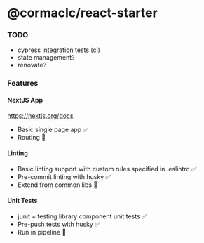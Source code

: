 # @cormaclc/react-starter

### TODO

* cypress integration tests (ci)
* state management?
* renovate?

### Features

#### NextJS App

https://nextjs.org/docs

* Basic single page app :white_check_mark:
* Routing :construction:

#### Linting

* Basic linting support with custom rules specified in .eslintrc :white_check_mark:
* Pre-commit linting with husky :white_check_mark:
* Extend from common libs :construction:

#### Unit Tests

* junit + testing library component unit tests :white_check_mark:
* Pre-push tests with husky :white_check_mark:
* Run in pipeline :construction:
